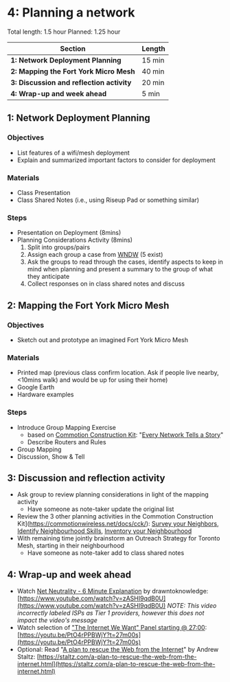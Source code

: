 # 4: Planning a network

Total length:  1.5 hour
Planned:      1.25 hour

| **Section**                                        | **Length** |
|----------------------------------------------------|------------|
| **1: Network Deployment Planning**                 | 15 min     |
| **2: Mapping the Fort York Micro Mesh**            | 40 min     |
| **3: Discussion and reflection activity**          | 20 min     |
| **4: Wrap-up and week ahead**                      | 5 min      |

## 1: Network Deployment Planning

### Objectives

- List features of a wifi/mesh deployment
- Explain and summarized important factors to consider for deployment

### Materials

- Class Presentation
- Class Shared Notes (i.e., using Riseup Pad or something similar)

### Steps

- Presentation on Deployment (8mins)
- Planning Considerations Activity (8mins)
  1. Split into groups/pairs
  2. Assign each group a case from [WNDW](http://wndw.net/caseStudies.html) (5 exist)
  3. Ask the groups to read through the cases, identify aspects to keep in mind when planning and present a summary to the group of what they anticipate
  4. Collect responses on in class shared notes and discuss

## 2: Mapping the Fort York Micro Mesh

### Objectives

- Sketch out and prototype an imagined Fort York Micro Mesh

### Materials

- Printed map (previous class confirm location. Ask if people live nearby, <10mins walk) and would be up for using their home)
- Google Earth
- Hardware examples

### Steps

- Introduce Group Mapping Exercise 
  - based on [Commotion Construction Kit](https://commotionwireless.net/docs/cck/): "[Every Network Tells a Story](https://commotionwireless.net/docs/cck/planning/design-your-network-every-network-tells-story/)"
  - Describe Routers and Rules
- Group Mapping 
- Discussion, Show & Tell

## 3: Discussion and reflection activity

- Ask group to review planning considerations in light of the mapping activity
  - Have someone as note-taker update the original list
- Review the 3 other planning activities in the Commotion Construction Kit](https://commotionwireless.net/docs/cck/): [Survey your Neighbors](https://commotionwireless.net/docs/cck/planning/survey-your-neighbors/), [Identify Neighbourhood Skills](https://commotionwireless.net/docs/cck/planning/identify-neighborhood-skills/), [Inventory your Neighbourhood](https://commotionwireless.net/docs/cck/planning/inventory-the-neighborhood/)
- With remaining time jointly brainstorm an Outreach Strategy for Toronto Mesh, starting in their neighbourhood
  - Have someone as note-taker add to class shared notes  

## 4: Wrap-up and week ahead

- Watch [Net Neutrality - 6 Minute Explanation](https://www.youtube.com/watch?v=zASHI9qdB0U) by drawntoknowledge: [https://www.youtube.com/watch?v=zASHI9qdB0U](https://www.youtube.com/watch?v=zASHI9qdB0U)
_NOTE: This video incorrectly labeled ISPs as Tier 1 providers, however this does not impact the video's message_
- Watch selection of ["The Internet We Want" Panel starting @ 27:00](https://youtu.be/PtO4rPPBWjY?t=27m00s): [https://youtu.be/PtO4rPPBWjY?t=27m00s](https://youtu.be/PtO4rPPBWjY?t=27m00s) 
- Optional: Read "[A plan to rescue the Web from the Internet](https://staltz.com/a-plan-to-rescue-the-web-from-the-internet.html)" by Andrew Staltz: [https://staltz.com/a-plan-to-rescue-the-web-from-the-internet.html](https://staltz.com/a-plan-to-rescue-the-web-from-the-internet.html)
